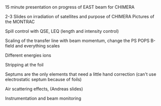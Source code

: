 15 minute presentation on progress of EAST beam for CHIMERA

2-3 Slides on irradiation of satellites and purpose of CHIMERA
Pictures of the MONTRAC

Spill control with QSE, LEQ (length and intensity control)

Scaling of the transfer line with beam momentum, change the PS POPS B-field and everything scales

Different energies ions

Stripping at the foil

Septums are the only elements that need a little hand correction (can't use electrostatic septum because of foils)

Air scattering effects, (Andreas slides)

Instrumentation and beam monitoring